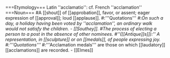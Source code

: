 ===Etymology===
Latin ''acclamatio'': cf. French ''acclamation''
===Noun===
#A [[shout]] of [[approbation]], favor, or assent; eager expression of [[approval]]; loud [[applause]].
#:'''Quotations'''
#:*On such a day, a holiday having been voted by ''acclamation'', an ordinary walk would not satisfy the children. - [[Southey]].
#The process of electing a person to a post in the absence of other nominees.
#''([[Antique]]s]]):'' A representation, in [[sculpture]] or on [[medals]], of people expressing joy.
#:'''Quotations'''
#:*'''Acclamation medals''' are those on which [[laudatory]] [[acclamations]] are recorded. - [[Elmes]]